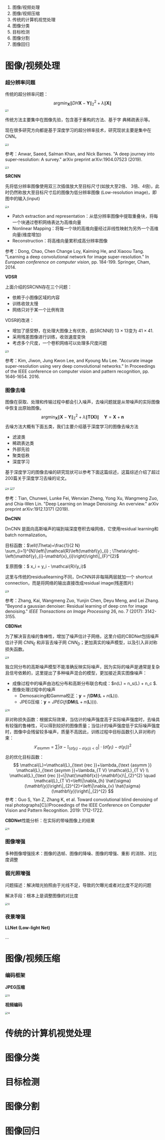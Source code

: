 1. 图像/视频处理
2. 图像/视频压缩
3. 传统的计算机视觉处理
4. 图像分类
5. 目标检测
6. 图像分割
7. 图像回归



# 图像/视频处理

### 超分辨率问题

传统的超分辨率问题：
$$
\operatorname{argmin}_{\boldsymbol{X}} \|DH \boldsymbol{X} - \boldsymbol{Y}\|_2^2 + \lambda \|\boldsymbol{X}\|
$$
<img src="../image/CV/1.png" alt="1" style="zoom:50%;" />

传统方法主要集中在图像先验，包含基于重构的方法、基于字 典稀疏表示等。

现在很多研究方向都是基于深度学习的超分辨率技术，研究现状主要是集中在CNN。

<img src="../image/CV/2.png" alt="2" style="zoom:50%;" />

参考：Anwar, Saeed, Salman Khan, and Nick Barnes. "A deep journey into super-resolution: A survey." arXiv preprint arXiv:1904.07523 (2019).

<img src="../image/CV/3.png" alt="3" style="zoom:50%;" />

**SRCNN**

先将低分辨率图像使用双三次插值放大至目标尺寸(如放大至2倍、 3倍、4倍)，此时仍然称放大至目标尺寸后的图像为低分辨率图像 (Low-resolution image)，即图中的输入(input)

<img src="../image/CV/4.png" alt="4" style="zoom:50%;" />

- Patch extraction and representation：从低分辨率图像中提取重叠块，将每一个块通过卷积网络表达为高维向量
- Nonlinear Mapping：将每一个块的高维向量经过非线性映射为另外一个高维向量(维度增加)
- Reconstruction：将高维向量累积成高分辨率图像

参考：Dong, Chao, Chen Change Loy, Kaiming He, and Xiaoou Tang. "Learning a deep convolutional network for image super-resolution." In *European conference on computer vision*, pp. 184-199. Springer, Cham, 2014.

**VDSR**

上面介绍的SRCNN存在三个问题：

- 依赖于小图像区域的内容
- 训练收敛太慢
- 网络只对于某一个比例有效

VDSR的改进：

- 增加了感受野，在处理大图像上有优势，由SRCNN的 $13\times13$变为 $41\times41$. 
- 采用残差图像进行训练，收敛速度变快
- 考虑多个尺度，一个卷积网络可以处理多尺度问题

<img src="../image/CV/5.png" alt="5" style="zoom:50%;" />

参考：Kim, Jiwon, Jung Kwon Lee, and Kyoung Mu Lee. "Accurate image super-resolution using very deep convolutional networks." In Proceedings of the IEEE conference on computer vision and pattern recognition, pp. 1646-1654. 2016.

### 图像去噪

图像在获取、处理和传输过程中都会引入噪声，去噪问题就是从带噪声的实际图像中恢复出原始图像。
$$
\operatorname{argmin}_{\boldsymbol{X}} \| \boldsymbol{X} - \boldsymbol{Y}\|_2^2 + \lambda \|\boldsymbol{T(X)}\| \quad \boldsymbol{Y} = \boldsymbol{X}+\boldsymbol{n}
$$
去噪方法大概有下面五类，我们主要介绍基于深度学习的图像去噪方法

- 滤波类
- 稀疏表达类
- 外部先验
- 聚类低秩
- 深度学习

基于深度学习的图像去噪的研究现状可以参考下面这篇综述，这篇综述介绍了超过200篇关于深度学习去噪的论文。

<img src="../image/CV/6.png" alt="6" style="zoom:50%;" />

<img src="../image/CV/7.png" alt="7" style="zoom:60%;" />

参考：Tian, Chunwei, Lunke Fei, Wenxian Zheng, Yong Xu, Wangmeng Zuo, and Chia-Wen Lin. "Deep Learning on Image Denoising: An overview." arXiv preprint arXiv:1912.13171 (2019).

**DnCNN**

DnCNN 是面向高斯噪声的端到端深度卷积去噪网络，它使用residual learning和batch normalization。

目标函数：$\ell(\Theta)=\frac{1}{2 N} \sum_{i=1}^{N}\left\|\mathcal{R}\left(\mathbf{y}_{i} ; \Theta\right)-\left(\mathbf{y}_{i}-\mathbf{x}_{i}\right)\right\|_{F}^{2}$

复原图像：$ x_i = y_i - \mathcal{R}(y_i)$

这里与传统的residuallearning不同，DnCNN并非每隔两层就加一个 shortcut connection，而是将网络的输出直接改成residual image(残差图片)

<img src="../image/CV/8.png" alt="8" style="zoom:50%;" />

参考：Zhang, Kai, Wangmeng Zuo, Yunjin Chen, Deyu Meng, and Lei Zhang. "Beyond a gaussian denoiser: Residual learning of deep cnn for image denoising." *IEEE Transactions on Image Processing* 26, no. 7 (2017): 3142-3155.

**CBDNet**

为了解决盲去噪的鲁棒性，增加了噪声估计子网络，这里介绍的CBDNet包括噪声估计子网 $CNN_E$ 和非盲去噪子网 $CNN_D$；更加真实的噪声模型，以及引入非对称损失函数。

<img src="../image/CV/9.png" alt="9" style="zoom:50%;" />

独立同分布的高斯噪声模型不能准确反映实际噪声，因为实际的噪声是通常是复杂且信号依赖的，这里提出了多种噪声混合的模型，更加接近真实图像噪声：

- 成像过程中的噪声由泊松分布和高斯分布联合构成：$n(L) = n_s(L) + n_c $.
- 图像处理过程中的噪声
  - Demosaicing和Gamma校正：$\boldsymbol{y} = f(\boldsymbol{D}\boldsymbol{M}(\boldsymbol{L}+n(\boldsymbol{L})))$.
  - JPEG压缩：$\boldsymbol{y} = JPEG(f(\boldsymbol{D}\boldsymbol{M}(\boldsymbol{L}+n(\boldsymbol{L}))))$.

<img src="../image/CV/10.png" alt="10" style="zoom:50%;" />

非对称损失函数：根据实际效果，当估计的噪声强度高于实际噪声强度时，去噪具有较强的鲁棒性，可以得到较好的图像质量；当估计的噪声强度低于实际噪声强度时，图像中会残留较多噪声，质量不高因此，训练过程中目标函数引入非对称约束：
$$
\mathcal{L}_{a s y m m}=\sum\left|\alpha-\mathbb{I}_{\left(\hat{\sigma}\left(y_{i}\right)-\sigma\left(y_{i}\right)\right)<0}\right| \cdot\left(\hat{\sigma}\left(y_{i}\right)-\sigma\left(y_{i}\right)\right)^{2}
$$
总的优化目标函数：
$$
\mathcal{L}=\mathcal{L}_{\text {rec }}+\lambda_{\text {asymm }} \mathcal{L}_{\text {asymm }}+\lambda_{T V} \mathcal{L}_{T V} \\ \mathcal{L}_{\text {rec }}=\|\hat{\mathbf{x}}-\mathbf{x}\|_{2}^{2} \quad \mathcal{L}_{T V}=\left\|\nabla_{h} \hat{\sigma}(\mathbf{y})\right\|_{2}^{2}+\left\|\nabla_{v} \hat{\sigma}(\mathbf{y})\right\|_{2}^{2} 
$$
参考：Guo S, Yan Z, Zhang K, et al. Toward convolutional blind denoising of real photographs[C]//Proceedings of the IEEE Conference on Computer Vision and Pattern Recognition. 2019: 1712-1722.

**CBDNet**性能分析：在实际的带噪图像上的结果

<img src="../image/CV/11.png" alt="11" style="zoom:50%;" />

### 图像增强

多种图像增强技术：图像的选帧、图像的降噪、图像的增强、重影 的消除、对比度调整

### 弱光照增强

问题描述：解决暗光拍照由于光线不足，导致的欠曝光或者对比度不足的问题

解决手段：根本上是调整图像的对比度

<img src="../image/CV/12.png" alt="12" style="zoom:50%;" />

### 夜景增强

**LLNet (Low-light Net)**

...









# 图像/视频压缩

### 编码框架

**JPEG压缩**

<img src="../image/CV/13.png" alt="13" style="zoom:50%;" />

**视频编码**

<img src="../image/CV/14.png" alt="14" style="zoom:50%;" />





# 传统的计算机视觉处理



# 图像分类



# 目标检测



# 图像分割



# 图像回归













